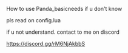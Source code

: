 
How to use Panda_basicneeds if u don't know

pls read on config.lua 

if u not understand. contact to me on discord

https://discord.gg/rM6NjAkbbS
